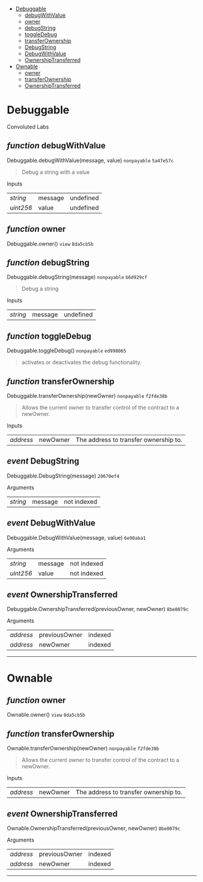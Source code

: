 * [Debuggable](#debuggable)
  * [debugWithValue](#function-debugwithvalue)
  * [owner](#function-owner)
  * [debugString](#function-debugstring)
  * [toggleDebug](#function-toggledebug)
  * [transferOwnership](#function-transferownership)
  * [DebugString](#event-debugstring)
  * [DebugWithValue](#event-debugwithvalue)
  * [OwnershipTransferred](#event-ownershiptransferred)
* [Ownable](#ownable)
  * [owner](#function-owner)
  * [transferOwnership](#function-transferownership)
  * [OwnershipTransferred](#event-ownershiptransferred)

# Debuggable

Convoluted Labs

## *function* debugWithValue

Debuggable.debugWithValue(message, value) `nonpayable` `5a47e57c`

> Debug a string with a value

Inputs

| | | |
|-|-|-|
| *string* | message | undefined |
| *uint256* | value | undefined |


## *function* owner

Debuggable.owner() `view` `8da5cb5b`





## *function* debugString

Debuggable.debugString(message) `nonpayable` `b6d929cf`

> Debug a string

Inputs

| | | |
|-|-|-|
| *string* | message | undefined |


## *function* toggleDebug

Debuggable.toggleDebug() `nonpayable` `ed998065`

> activates or deactivates the debug functionality.




## *function* transferOwnership

Debuggable.transferOwnership(newOwner) `nonpayable` `f2fde38b`

> Allows the current owner to transfer control of the contract to a newOwner.

Inputs

| | | |
|-|-|-|
| *address* | newOwner | The address to transfer ownership to. |

## *event* DebugString

Debuggable.DebugString(message) `20670ef4`

Arguments

| | | |
|-|-|-|
| *string* | message | not indexed |

## *event* DebugWithValue

Debuggable.DebugWithValue(message, value) `6e90aba1`

Arguments

| | | |
|-|-|-|
| *string* | message | not indexed |
| *uint256* | value | not indexed |

## *event* OwnershipTransferred

Debuggable.OwnershipTransferred(previousOwner, newOwner) `8be0079c`

Arguments

| | | |
|-|-|-|
| *address* | previousOwner | indexed |
| *address* | newOwner | indexed |


---
# Ownable


## *function* owner

Ownable.owner() `view` `8da5cb5b`





## *function* transferOwnership

Ownable.transferOwnership(newOwner) `nonpayable` `f2fde38b`

> Allows the current owner to transfer control of the contract to a newOwner.

Inputs

| | | |
|-|-|-|
| *address* | newOwner | The address to transfer ownership to. |


## *event* OwnershipTransferred

Ownable.OwnershipTransferred(previousOwner, newOwner) `8be0079c`

Arguments

| | | |
|-|-|-|
| *address* | previousOwner | indexed |
| *address* | newOwner | indexed |


---